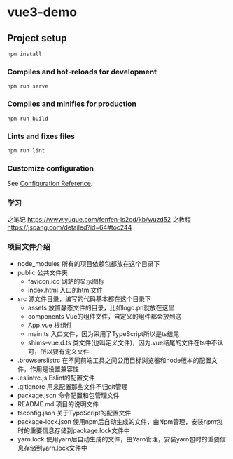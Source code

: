 # vue3-demo

## Project setup
```
npm install
```

### Compiles and hot-reloads for development
```
npm run serve
```

### Compiles and minifies for production
```
npm run build
```

### Lints and fixes files
```
npm run lint
```

### Customize configuration
See [Configuration Reference](https://cli.vuejs.org/config/).

### 学习
之笔记 https://www.yuque.com/fenfen-ls2od/kb/wuzd52
之教程 https://jspang.com/detailed?id=64#toc244

### 项目文件介绍
- node_modules 所有的项目依赖包都放在这个目录下
- public 公共文件夹
  - favicon.ico 网站的显示图标
  - index.html 入口的html文件
- src 源文件目录，编写的代码基本都在这个目录下
  - assets 放置静态文件的目录，比如logo.pn就放在这里
  - components Vue的组件文件，自定义的组件都会放到这
  - App.vue 根组件
  - main.ts 入口文件，因为采用了TypeScript所以是ts结尾
  - shims-vue.d.ts 类文件(也叫定义文件)，因为.vue结尾的文件在ts中不认可，所以要有定义文件
- .browserslistrc 在不同前端工具之间公用目标浏览器和node版本的配置文件，作用是设置兼容性
- .eslintrc.js Eslint的配置文件
- .gitignore 用来配置那些文件不归git管理
- package.json 命令配置和包管理文件
- README.md 项目的说明文件
- tsconfig.json 关于TypoScript的配置文件
- package-lock.json 使用npm后自动生成的文件，由Npm管理，安装npm包时的重要信息存储到package.lock文件中
- yarn.lock 使用yarn后自动生成的文件，由Yarn管理，安装yarn包时的重要信息存储到yarn.lock文件中
